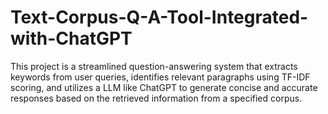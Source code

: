 # Text-Corpus-Q-A-Tool-Integrated-with-ChatGPT
This project is a streamlined question-answering system that extracts keywords from user queries, identifies relevant paragraphs using TF-IDF scoring, and utilizes a LLM like ChatGPT to generate concise and accurate responses based on the retrieved information from a specified corpus.
